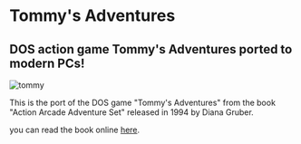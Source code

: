 # Tommy's Adventures
## DOS action game Tommy's Adventures ported to modern PCs!

![tommy](https://github.com/user-attachments/assets/fce9bece-9ec5-40e2-83b5-5c3a8b571a11)

This is the port of the DOS game "Tommy's Adventures" from the book "Action Arcade Adventure Set" released in 1994 by Diana Gruber.

you can read the  book online  [here](http://www.fastgraph.com/makegames/sidescroller/).
